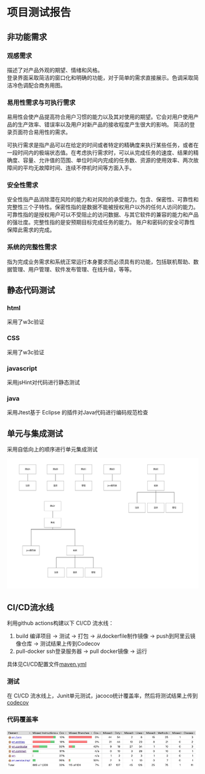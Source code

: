 # 项目测试报告

## 非功能需求

### 观感需求

描述了对产品外观的期望、情绪和风格。  
登录界面采取简洁的窗口化和明确的功能，对于简单的需求直接展示。色调采取简洁冷色调配合商务用图。 

### 易用性需求与可执行需求

易用性会使产品提高符合用户习惯的能力以及其对使用的期望。它会对用户使用产品的生产效率、错误率以及用户对新产品的接收程度产生很大的影响。  简洁的登录页面符合易用性的需求。  

可执行需求是指产品可以在给定的时间或者特定的精确度来执行某些任务，或者在一段时间内的极端状态值。在考虑执行需求时，可以从完成任务的速度、结果的精确度、容量、允许值的范围、单位时间内完成的任务数、资源的使用效率、两次故障间的平均无故障时间、连续不停机时间等方面入手。

### 安全性需求

安全性指产品消除潜在风险的能力和对风险的承受能力。包含、保密性、可靠性和完整性三个子特性。保密性指的是数据不能被授权用户以外的任何人访问的能力。可靠性指的是授权用户可以不受阻止的访问数据、与其它软件的兼容的能力和产品的强壮度。完整性指的是安预期目标完成任务的能力。 账户和密码的安全可靠性保障此需求的完成。  

### 系统的完整性需求

指为完成业务需求和系统正常运行本身要求而必须具有的功能，包括联机帮助、数据管理、用户管理、软件发布管理、在线升级，等等。  

## 静态代码测试

### html

采用了w3c验证

### CSS

采用了w3c验证

### javascript

采用jsHint对代码进行静态测试

### java

采用Jtest基于 Eclipse 的插件对Java代码进行编码规范检查

## 单元与集成测试

采用自低向上的顺序进行单元集成测试

![image-20200808203126144](./img/image-20200808202640191.png)

## CI/CD流水线

利用github actions构建以下 CI/CD 流水线：
1. build
编译项目 -> 测试 -> 打包 -> 从dockerfile制作镜像 -> push到阿里云镜像仓库 -> 测试结果上传到Codecov
2. pull-docker
ssh登录服务器 -> pull docker镜像 -> 运行

具体见CI/CD配置文件[maven.yml](https://github.com/ITProjectManagementTeam/ProjectManagement-backend/blob/master/.github/workflows/maven.yml)

### 测试


在 CI/CD 流水线上，Junit单元测试，jacoco统计覆盖率，然后将测试结果上传到[codecov](https://www.codecov.io/)



### 代码覆盖率

![代码覆盖率](./iamges/../img/cov.png)